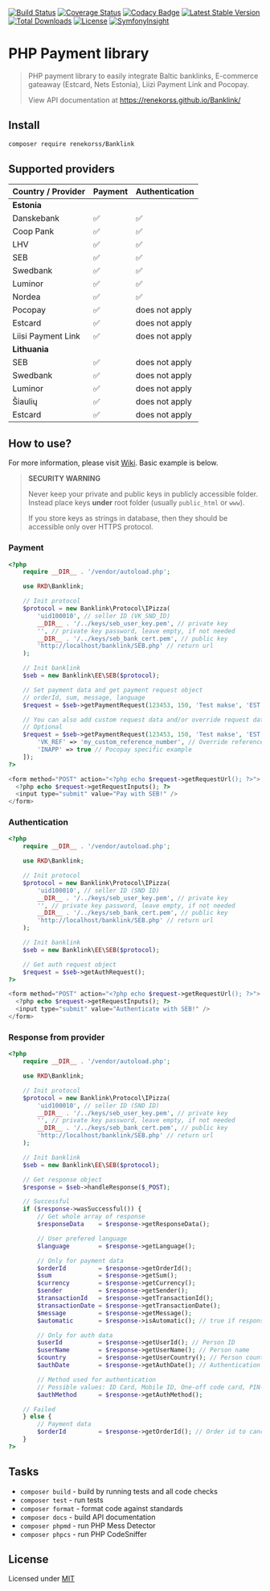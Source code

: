 [![Build Status](https://travis-ci.org/renekorss/Banklink.svg?branch=master)](https://travis-ci.org/renekorss/Banklink)
[![Coverage Status](https://coveralls.io/repos/renekorss/Banklink/badge.svg?branch=master&service=github)](https://coveralls.io/github/renekorss/Banklink?branch=master)
[![Codacy Badge](https://api.codacy.com/project/badge/Grade/e40d4d283c7e41b2993656fce3645439)](https://www.codacy.com/app/renekorss/Banklink?utm_source=github.com&amp;utm_medium=referral&amp;utm_content=renekorss/Banklink&amp;utm_campaign=Badge_Grade)
[![Latest Stable Version](https://poser.pugx.org/renekorss/banklink/v/stable)](https://packagist.org/packages/renekorss/banklink)
[![Total Downloads](https://poser.pugx.org/renekorss/banklink/downloads)](https://packagist.org/packages/renekorss/banklink)
[![License](https://img.shields.io/badge/license-MIT-blue.svg)](LICENSE)
[![SymfonyInsight](https://insight.symfony.com/projects/4cf7fcfd-17f3-46a0-af94-0742c4332e16/mini.svg)](https://insight.symfony.com/projects/4cf7fcfd-17f3-46a0-af94-0742c4332e16)

# PHP Payment library

> PHP payment library to easily integrate Baltic banklinks, E-commerce gateaway (Estcard, Nets Estonia), Liizi Payment Link and Pocopay.
>
> View API documentation at https://renekorss.github.io/Banklink/

## Install

````bash
composer require renekorss/Banklink
````

## Supported providers

Country / Provider| Payment             | Authentication    
------------------| ------------------- | ------------------
**Estonia**       |                     |
Danskebank        | :white_check_mark:  | :white_check_mark:
Coop Pank         | :white_check_mark:  | :white_check_mark:
LHV               | :white_check_mark:  | :white_check_mark:
SEB               | :white_check_mark:  | :white_check_mark:
Swedbank          | :white_check_mark:  | :white_check_mark:
Luminor           | :white_check_mark:  | :white_check_mark:
Nordea            | :white_check_mark:  | :white_check_mark:
Pocopay           | :white_check_mark:  | does not apply
Estcard           | :white_check_mark:  | does not apply
Liisi Payment Link| :white_check_mark:  | does not apply
**Lithuania**     |                     |
SEB               | :white_check_mark:  | does not apply
Swedbank          | :white_check_mark:  | does not apply
Luminor           | :white_check_mark:  | does not apply
Šiaulių           | :white_check_mark:  | does not apply
Estcard           | :white_check_mark:  | does not apply

## How to use?

For more information, please visit [Wiki](https://github.com/renekorss/Banklink/wiki). Basic example is below.

> **SECURITY WARNING**
>
> Never keep your private and public keys in publicly accessible folder. Instead place keys **under** root folder (usually `public_html` or `www`).
>
> If you store keys as strings in database, then they should be accessible only over HTTPS protocol.

### Payment

````php
<?php
    require __DIR__ . '/vendor/autoload.php';

    use RKD\Banklink;

    // Init protocol
    $protocol = new Banklink\Protocol\IPizza(
        'uid100010', // seller ID (VK_SND_ID)
        __DIR__ . '/../keys/seb_user_key.pem', // private key
        '', // private key password, leave empty, if not needed
        __DIR__ . '/../keys/seb_bank_cert.pem', // public key
        'http://localhost/banklink/SEB.php' // return url
    );

    // Init banklink
    $seb = new Banklink\EE\SEB($protocol);

    // Set payment data and get payment request object
    // orderId, sum, message, language
    $request = $seb->getPaymentRequest(123453, 150, 'Test makse', 'EST');

    // You can also add custom request data and/or override request data
    // Optional
    $request = $seb->getPaymentRequest(123453, 150, 'Test makse', 'EST', 'EUR', [
        'VK_REF' => 'my_custom_reference_number', // Override reference number
        'INAPP' => true // Pocopay specific example
    ]);
?>

<form method="POST" action="<?php echo $request->getRequestUrl(); ?>">
  <?php echo $request->getRequestInputs(); ?>
  <input type="submit" value="Pay with SEB!" />
</form>

````

### Authentication

````php
<?php
    require __DIR__ . '/vendor/autoload.php';

    use RKD\Banklink;

    // Init protocol
    $protocol = new Banklink\Protocol\IPizza(
        'uid100010', // seller ID (SND ID)
        __DIR__ . '/../keys/seb_user_key.pem', // private key
        '', // private key password, leave empty, if not needed
        __DIR__ . '/../keys/seb_bank_cert.pem', // public key
        'http://localhost/banklink/SEB.php' // return url
    );

    // Init banklink
    $seb = new Banklink\EE\SEB($protocol);

    // Get auth request object
    $request = $seb->getAuthRequest();
?>

<form method="POST" action="<?php echo $request->getRequestUrl(); ?>">
  <?php echo $request->getRequestInputs(); ?>
  <input type="submit" value="Authenticate with SEB!" />
</form>

````

### Response from provider

````php
<?php
    require __DIR__ . '/vendor/autoload.php';

    use RKD\Banklink;

    // Init protocol
    $protocol = new Banklink\Protocol\IPizza(
        'uid100010', // seller ID (SND ID)
        __DIR__ . '/../keys/seb_user_key.pem', // private key
        '', // private key password, leave empty, if not needed
        __DIR__ . '/../keys/seb_bank_cert.pem', // public key
        'http://localhost/banklink/SEB.php' // return url
    );

    // Init banklink
    $seb = new Banklink\EE\SEB($protocol);

    // Get response object
    $response = $seb->handleResponse($_POST);

    // Successful
    if ($response->wasSuccessful()) {
        // Get whole array of response
        $responseData    = $response->getResponseData();

        // User prefered language
        $language        = $response->getLanguage();

        // Only for payment data
        $orderId         = $response->getOrderId();
        $sum             = $response->getSum();
        $currency        = $response->getCurrency();
        $sender          = $response->getSender();
        $transactionId   = $response->getTransactionId();
        $transactionDate = $response->getTransactionDate();
        $message         = $response->getMessage();
        $automatic       = $response->isAutomatic(); // true if response was sent automatically by bank

        // Only for auth data
        $userId          = $response->getUserId(); // Person ID
        $userName        = $response->getUserName(); // Person name
        $country         = $response->getUserCountry(); // Person country
        $authDate        = $response->getAuthDate(); // Authentication response datetime

        // Method used for authentication
        // Possible values: ID Card, Mobile ID, One-off code card, PIN-calculator, Code card or unknown
        $authMethod      = $response->getAuthMethod();

    // Failed
    } else {
        // Payment data
        $orderId         = $response->getOrderId(); // Order id to cancel order etc.
    }
?>

````

## Tasks

- `composer build` - build by running tests and all code checks
- `composer test` - run tests
- `composer format` - format code against standards
- `composer docs` - build API documentation
- `composer phpmd` - run PHP Mess Detector
- `composer phpcs` - run PHP CodeSniffer

## License

Licensed under [MIT](LICENSE)
